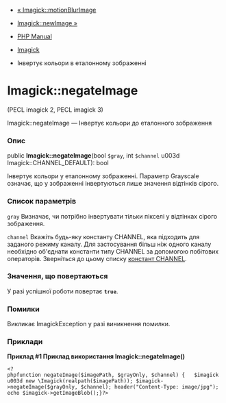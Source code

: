 - [« Imagick::motionBlurImage](imagick.motionblurimage.md)
- [Imagick::newImage »](imagick.newimage.md)

- [PHP Manual](index.md)
- [Imagick](class.imagick.md)
- Інвертує кольори в еталонному зображенні

# Imagick::negateImage

(PECL imagick 2, PECL imagick 3)

Imagick::negateImage — Інвертує кольори до еталонного зображення

### Опис

public **Imagick::negateImage**(bool `$gray`, int `$channel` u003d
Imagick::CHANNEL_DEFAULT): bool

Інвертує кольори у еталонному зображенні. Параметр Grayscale означає,
що у зображенні інвертуються лише значення відтінків сірого.

### Список параметрів

`gray`
Визначає, чи потрібно інвертувати тільки пікселі у відтінках сірого
зображення.

`channel`
Вкажіть будь-яку константу CHANNEL, яка підходить для заданого режиму
каналу. Для застосування більш ніж одного каналу необхідно об'єднати
константи типу CHANNEL за допомогою побітових операторів. Зверніться до
цьому списку [констант
CHANNEL](imagick.constants.md#imagick.constants.channel).

### Значення, що повертаються

У разі успішної роботи повертає **`true`**.

### Помилки

Викликає ImagickException у разі виникнення помилки.

### Приклади

**Приклад #1 Приклад використання **Imagick::negateImage()****

`<?phpfunction negateImage($imagePath, $grayOnly, $channel) {   $imagick u003d new \Imagick(realpath($imagePath)); $imagick->negateImage($grayOnly, $channel); header("Content-Type: image/jpg"); echo $imagick->getImageBlob();}?> `
